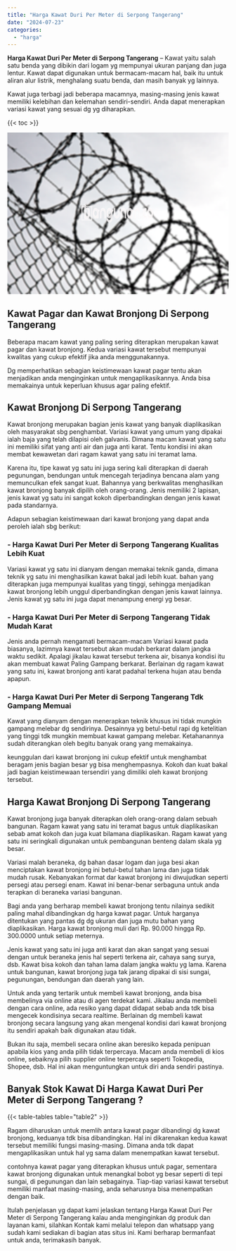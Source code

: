 ```yaml
---
title: "Harga Kawat Duri Per Meter di Serpong Tangerang"
date: "2024-07-23"
categories: 
  - "harga"
---
```


**Harga Kawat Duri Per Meter di Serpong Tangerang** – Kawat yaitu salah satu benda yang dibikin dari logam yg mempunyai ukuran panjang dan juga lentur. Kawat dapat digunakan untuk bermacam-macam hal, baik itu untuk aliran alur listrik, menghalang suatu benda, dan masih banyak yg lainnya.

Kawat juga terbagi jadi beberapa macamnya, masing-masing jenis kawat memiliki kelebihan dan kelemahan sendiri-sendiri. Anda dapat menerapkan variasi kawat yang sesuai dg yg diharapkan.

{{< toc >}}

![Harga Kawat Duri Per Meter di Serpong Tangerang](/images/jual-kawat-murah39.png)

## Kawat Pagar dan Kawat Bronjong Di Serpong Tangerang

Beberapa macam kawat yang paling sering diterapkan merupakan kawat pagar dan kawat bronjong. Kedua variasi kawat tersebut mempunyai kwalitas yang cukup efektif jika anda menggunakannya.

Dg memperhatikan sebagian keistimewaan kawat pagar tentu akan menjadikan anda menginginkan untuk mengaplikasikannya. Anda bisa memakainya untuk keperluan khusus agar paling efektif.

## Kawat Bronjong Di Serpong Tangerang

Kawat bronjong merupakan bagian jenis kawat yang banyak diaplikasikan oleh masyarakat sbg penghambat. Variasi kawat yang umum yang dipakai ialah baja yang telah dilapisi oleh galvanis. Dimana macam kawat yang satu ini memiliki sifat yang anti air dan juga anti karat. Tentu kondisi ini akan membat kewawetan dari ragam kawat yang satu ini teramat lama.

Karena itu, tipe kawat yg satu ini juga sering kali diterapkan di daerah pegunungan, bendungan untuk mencegah terjadinya bencana alam yang memunculkan efek sangat kuat. Bahannya yang berkwalitas menghasilkan kawat bronjong banyak dipilih oleh orang-orang. Jenis memiliki 2 lapisan, jenis kawat yg satu ini sangat kokoh diperbandingkan dengan jenis kawat pada standarnya.

Adapun sebagian keistimewaan dari kawat bronjong yang dapat anda peroleh ialah sbg berikut:

### \- Harga Kawat Duri Per Meter di Serpong Tangerang Kualitas Lebih Kuat

Variasi kawat yg satu ini dianyam dengan memakai teknik ganda, dimana teknik yg satu ini menghasilkan kawat bakal jadi lebih kuat. bahan yang diterapkan juga mempunyai kualitas yang tinggi, sehingga menjadikan kawat bronjong lebih unggul diperbandingkan dengan jenis kawat lainnya. Jenis kawat yg satu ini juga dapat menampung energi yg besar.

### \- Harga Kawat Duri Per Meter di Serpong Tangerang Tidak Mudah Karat

Jenis anda pernah mengamati bermacam-macam Variasi kawat pada biasanya, lazimnya kawat tersebut akan mudah berkarat dalam jangka waktu sedikit. Apalagi jikalau kawat tersebut terkena air, bisanya kondisi itu akan membuat kawat Paling Gampang berkarat. Berlainan dg ragam kawat yang satu ini, kawat bronjong anti karat padahal terkena hujan atau benda apapun.

### \- Harga Kawat Duri Per Meter di Serpong Tangerang Tdk Gampang Memuai

Kawat yang dianyam dengan menerapkan teknik khusus ini tidak mungkin gampang melebar dg sendirinya. Desainnya yg betul-betul rapi dg ketelitian yang tinggi tdk mungkin membuat kawat gampang melebar. Ketahanannya sudah diterangkan oleh begitu banyak orang yang memakainya.

keunggulan dari kawat bronjong ini cukup efektif untuk menghambat beragam jenis bagian besar yg bisa menghempasnya. Kokoh dan kuat bakal jadi bagian keistimewaan tersendiri yang dimiliki oleh kawat bronjong tersebut.

## Harga Kawat Bronjong Di Serpong Tangerang

Kawat bronjong juga banyak diterapkan oleh orang-orang dalam sebuah bangunan. Ragam kawat yang satu ini teramat bagus untuk diaplikasikan sebab amat kokoh dan juga kuat bilamana diaplikasikan. Ragam kawat yang satu ini seringkali digunakan untuk pembangunan benteng dalam skala yg besar.

Variasi malah beraneka, dg bahan dasar logam dan juga besi akan menciptakan kawat bronjong ini betul-betul tahan lama dan juga tidak mudah rusak. Kebanyakan format dar kawat bronjong ini diwujudkan seperti persegi atau persegi enam. Kawat ini benar-benar serbaguna untuk anda terapkan di beraneka variasi bangunan.

Bagi anda yang berharap membeli kawat bronjong tentu nilainya sedikit paling mahal dibandingkan dg harga kawat pagar. Untuk harganya ditentukan yang pantas dg dg ukuran dan juga mutu bahan yang diaplikasikan. Harga kawat bronjong muli dari Rp. 90.000 hingga Rp. 300.0000 untuk setiap meternya.

Jenis kawat yang satu ini juga anti karat dan akan sangat yang sesuai dengan untuk beraneka jenis hal seperti terkena air, cahaya sang surya, dsb. Kawat bisa kokoh dan tahan lama dalam jangka waktu yg lama. Karena untuk bangunan, kawat bronjong juga tak jarang dipakai di sisi sungai, pegunungan, bendungan dan daerah yang lain.

Untuk anda yang tertarik untuk membeli kawat bronjong, anda bisa membelinya via online atau di agen terdekat kami. Jikalau anda membeli dengan cara online, ada resiko yang dapat didapat sebab anda tdk bisa mengecek kondisinya secara realtime. Berlainan dg membeli kawat bronjong secara langsung yang akan mengenal kondisi dari kawat bronjong itu sendiri apakah baik digunakan atau tidak.

Bukan itu saja, membeli secara online akan beresiko kepada penipuan apabila kios yang anda pilih tidak terpercaya. Macam anda membeli di kios online, sebaiknya pilih supplier online terpercaya seperti Tokopedia, Shopee, dsb. Hal ini akan menguntungkan untuk diri anda sendiri pastinya.

## Banyak Stok Kawat Di Harga Kawat Duri Per Meter di Serpong Tangerang ?

{{< table-tables table="table2" >}}

Ragam diharuskan untuk memlih antara kawat pagar dibandingi dg kawat bronjong, keduanya tdk bisa dibandingkan. Hal ini dikarenakan kedua kawat tersebut memiliki fungsi masing-masing. Dimana anda tdk dapat mengaplikasikan untuk hal yg sama dalam menempatkan kawat tersebut.

contohnya kawat pagar yang diterapkan khusus untuk pagar, sementara kawat bronjong digunakan untuk menangkal bobot yg besar seperti di tepi sungai, di pegunungan dan lain sebagainya. Tiap-tiap variasi kawat tersebut memiliki manfaat masing-masing, anda seharusnya bisa menempatkan dengan baik.

Itulah penjelasan yg dapat kami jelaskan tentang Harga Kawat Duri Per Meter di Serpong Tangerang kalau anda menginginkan dg produk dan layanan kami, silahkan Kontak kami melalui telepon dan whatsapp yang sudah kami sediakan di bagian atas situs ini. Kami berharap bermanfaat untuk anda, terimakasih banyak.
